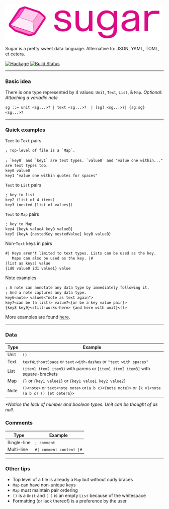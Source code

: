 
![Logo](./assets/sugar_logo.svg)

Sugar is a pretty sweet data language. Alternative to: JSON, YAML, TOML, et cetera.

[![Hackage](https://img.shields.io/hackage/v/sugar.svg)](http://hackage.haskell.org/package/sugar) [![Build Status](https://github.com/jxv/sugar/actions/workflows/main.yml/badge.svg?branch=main)](https://github.com/jxv/sugar/actions/workflows/main.yml)

---

### Basic idea

There is one type represented by 4 values: `Unit`, `Text`, `List`, & `Map`. _Optional: Attaching a variadic note_

```
sg ::= unit <sg...>? | text <sg...>?  | [sg] <sg...>?| {sg:sg} <sg...>?
```
___

### Quick examples

`Text` to `Text` pairs

```racket
; Top-level of file is a `Map`.

; `key0` and `key1` are text types. `value0` and "value one within..." are text types too.
key0 value0
key1 "value one within quotes for spaces"
```

`Text` to `List` pairs

```racket
; key to list
key2 (list of 4 items)
key3 (nested [list of values])
```

`Text` to `Map` pairs

```racket
; key to Map
key4 {keyA valueA keyB valueB}
key5 {keyA {nestedKey nestedValue} keyB valueB}
```

Non-`Text` keys in pairs

```racket
#| Keys aren't limited to text types. Lists can be used as the key.
   Maps can also be used as the key. |#
(list as keys) value
{id0 value0 id1 value1} value
```

Note examples

```rakcet
; A note can annotate any data type by immediately following it.
; And a note captures any data type.
key6<note> value6<"note as text again">
key7<can be (a list)> value7<{or be a key value pair}>
{key8 key9}<still-works-here> {and here with unit}<()>
```

More examples are found [here](https://github.com/jxv/sugar/tree/main/examples).

---

### Data

| Type | Example |
| ----- | ------------ |
| Unit | `()` |
| Text | `textWithoutSpace` or `text-with-dashes` or `"text with spaces"` |
| List | `(item1 item2 item3)` with parens or `[item1 item2 item3]` with square-brackets |
| Map | `{}` or `{key1 value1}` or `{key1 value1 key2 value2}` |
| Note | `()<note>` or `text<note note>` or`(a b c)<{note note}>` or `{k v}<note (a b c) () {et cetera}>` |

_\*Notice the lack of number and boolean types. Unit can be thought of as null._

### Comments

| Type | Example |
| ---- | ------- |
| Single-line | `; comment` |
| Multi-line | ```#\| comment content \|#``` |

---

### Other tips

* Top level of a file is already a `Map` but without curly braces
* `Map` can have non-unique keys
* `Map` must maintain pair ordering
* `()` is a `Unit` and `( )` is an empty `List` because of the whitespace
* Formatting (or lack thereof) is a preference by the user
